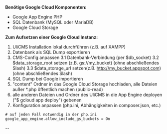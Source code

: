 **Benötige Google Cloud Komponenten:**
* Google App Engine PHP
* SQL Datenbank (MySQL oder MariaDB)
* Google Cloud Storage

**Zum Aufsetzen einer Google Cloud Instanz:**
1. UliCMS Installation lokal durchführen (z.B. auf XAMPP)
2. Datenbank als SQL Dump exportieren
3. CMS-Config anpassen
3.1 Datenbank-Verbindung (per $db_socket)
3.2 $data_storage_root setzen (z.B. gs://my_bucket) (ohne abschließendes Slash)
3.3 $data_storage_url setzen(z.B. http://my_bucket.appspot.com) (ohne abschließendes Slash)
4. SQL Dump bei Google importieren
5. "content" Ordner in das Google Cloud Storage hochladen, alle Dateien außer *.php öffentlich machen (public-read)
7. alle anderen Dateien und Ordner des UliCMS in die App Engine deployen ("$ gcloud app deploy")
gebenen
8. Konfiguration anpassen (php.ini, Abhängigkeiten in composer.json, etc.)
```
# auf jeden Fall notwendig in der php.ini
google_app_engine.allow_include_gs_buckets = On
```
--



